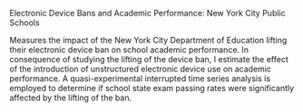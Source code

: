 Electronic Device Bans and Academic Performance: New York City Public Schools

Measures the impact of the New York City Department of Education lifting their electronic device ban on school academic performance. In consequence of studying the lifting of the device ban, I estimate the effect of the introduction of unstructured electronic device use on academic performance. A quasi-experimental interrupted time series analysis is employed to determine if school state exam passing rates were significantly affected by the lifting of the ban. 



